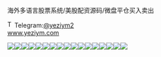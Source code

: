 海外多语言股票系统/美股配资源码/微盘平仓买入卖出<p dir="auto"><a target="_blank" rel="noopener noreferrer nofollow" href="https://camo.githubusercontent.com/d614d90677fbc2e34c7c62ebc68c82379d87a57c4beaf05af65fec7ba6b72e36/68747470733a2f2f63646e2d69636f6e732d706e672e666c617469636f6e2e636f6d2f3531322f323131312f323131313634362e706e67"><img src="https://camo.githubusercontent.com/d614d90677fbc2e34c7c62ebc68c82379d87a57c4beaf05af65fec7ba6b72e36/68747470733a2f2f63646e2d69636f6e732d706e672e666c617469636f6e2e636f6d2f3531322f323131312f323131313634362e706e67" alt="Telegram Icon" style="width: 16px; max-width: 100%;" data-canonical-src="https://cdn-icons-png.flaticon.com/512/2111/2111646.png"></a>Telegram:<a href="https://t.me/yeziym2" rel="nofollow">@yeziym2</a><br><a href="https://www.yeziym.com/">www.yeziym.com</a></p><img src="https://github.com/yeziym/bp8SNfNyZD/blob/main/YoNYJ.png"><img src="https://github.com/yeziym/bp8SNfNyZD/blob/main/pzj9p.png"><img src="https://github.com/yeziym/bp8SNfNyZD/blob/main/6Pc3Z.png"><img src="https://github.com/yeziym/bp8SNfNyZD/blob/main/CZFlz.png"><img src="https://github.com/yeziym/bp8SNfNyZD/blob/main/7BH1T.png"><img src="https://github.com/yeziym/bp8SNfNyZD/blob/main/4hK7S.png"><img src="https://github.com/yeziym/bp8SNfNyZD/blob/main/Sx18H.png"><img src="https://github.com/yeziym/bp8SNfNyZD/blob/main/3XDwS.png"><img src="https://github.com/yeziym/bp8SNfNyZD/blob/main/I4ft4.png"><img src="https://github.com/yeziym/bp8SNfNyZD/blob/main/XBkva.png"><img src="https://github.com/yeziym/bp8SNfNyZD/blob/main/lkFok.png"><img src="https://github.com/yeziym/bp8SNfNyZD/blob/main/ysP6H.png"><img src="https://github.com/yeziym/bp8SNfNyZD/blob/main/GyiuJ.png"><img src="https://github.com/yeziym/bp8SNfNyZD/blob/main/M05TL.png"><img src="https://github.com/yeziym/bp8SNfNyZD/blob/main/nwX1f.png"><img src="https://github.com/yeziym/bp8SNfNyZD/blob/main/q2lF5.png"><img src="https://github.com/yeziym/bp8SNfNyZD/blob/main/Pr7A0.png">